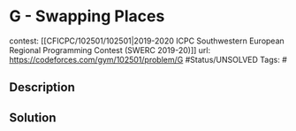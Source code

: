 # G - Swapping Places

contest: [[CFICPC/102501/102501|2019-2020 ICPC Southwestern European Regional Programming Contest (SWERC 2019-20)]]
url: https://codeforces.com/gym/102501/problem/G
#Status/UNSOLVED
Tags: #

## Description

## Solution

